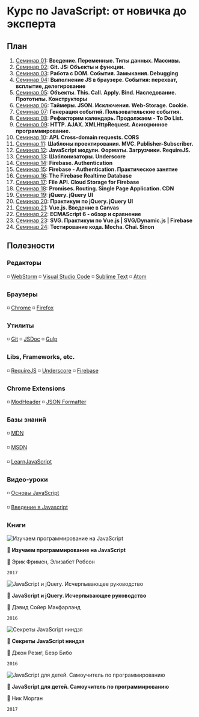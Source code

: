 # Курс по JavaScript: от новичка до эксперта

## План

1. [Семинар 01](https://github.com/LisKorzun/learning-js__from-scratch-to-expert/tree/master/seminar_01): **Введение. Переменные. Типы данных. Массивы.**
1. [Семинар 02](https://github.com/LisKorzun/learning-js__from-scratch-to-expert/tree/master/seminar_02): **Git. JS: Объекты и функции.**
1. [Семинар 03](https://github.com/LisKorzun/learning-js__from-scratch-to-expert/tree/master/seminar_03): **Работа с DOM. События. Замыкания. Debugging**
1. [Семинар 04](https://github.com/LisKorzun/learning-js__from-scratch-to-expert/tree/master/seminar_04): **Выполнение JS в браузере. События: перехват, всплытие, делегирование**
1. [Семинар 05](https://github.com/LisKorzun/learning-js__from-scratch-to-expert/tree/master/seminar_05): **Объекты. This. Call. Apply. Bind. Наследование. Прототипы. Конструкторы**
1. [Семинар 06](https://github.com/LisKorzun/learning-js__from-scratch-to-expert/tree/master/seminar_06): **Таймеры. JSON. Исключения. Web-Storage. Cookie.**
1. [Семинар 07](https://github.com/LisKorzun/learning-js__from-scratch-to-expert/tree/master/seminar_07): **Генерация событий. Пользовательские события.**
1. [Семинар 08](https://github.com/LisKorzun/learning-js__from-scratch-to-expert/tree/master/seminar_08): **Рефакторим календарь. Продолжаем - To Do List.**
1. [Семинар 09](https://github.com/LisKorzun/learning-js__from-scratch-to-expert/tree/master/seminar_09): **HTTP. AJAX. XMLHttpRequest. Асинхронное программирование.**
1. [Семинар 10](https://github.com/LisKorzun/learning-js__from-scratch-to-expert/tree/master/seminar_10): **API. Cross-domain requests. CORS**
1. [Семинар 11](https://github.com/LisKorzun/learning-js__from-scratch-to-expert/tree/master/seminar_11): **Шаблоны проектирования. MVC. Publisher-Subscriber.**
1. [Семинар 12](https://github.com/LisKorzun/learning-js__from-scratch-to-expert/tree/master/seminar_12): **JavaScript модули. Форматы. Загрузчики. RequireJS.**
1. [Семинар 13](https://github.com/LisKorzun/learning-js__from-scratch-to-expert/tree/master/seminar_13): **Шаблонизаторы. Underscore**
1. [Семинар 14](https://github.com/LisKorzun/learning-js__from-scratch-to-expert/tree/master/seminar_14): **Firebase. Authentication**
1. [Семинар 15](https://github.com/LisKorzun/learning-js__from-scratch-to-expert/tree/master/seminar_15): **Firebase - Authentication. Практическое занятие**
1. [Семинар 16](https://github.com/LisKorzun/learning-js__from-scratch-to-expert/tree/master/seminar_16): **The Firebase Realtime Database**
1. [Семинар 17](https://github.com/LisKorzun/learning-js__from-scratch-to-expert/tree/master/seminar_17): **File API. Cloud Storage for Firebase**
1. [Семинар 18](https://github.com/LisKorzun/learning-js__from-scratch-to-expert/tree/master/seminar_18): **Promises. Routing. Single Page Application. CDN**
1. [Семинар 19](https://github.com/LisKorzun/learning-js__from-scratch-to-expert/tree/master/seminar_19): **jQuery. jQuery UI**
1. [Семинар 20](https://github.com/LisKorzun/learning-js__from-scratch-to-expert/tree/master/seminar_20): **Практикум по jQuery. jQuery UI**
1. [Семинар 21](https://github.com/LisKorzun/learning-js__from-scratch-to-expert/tree/master/seminar_21): **Vue.js. Введение в Сanvas**
1. [Семинар 22](https://github.com/LisKorzun/learning-js__from-scratch-to-expert/tree/master/seminar_22): **ECMAScript 6 - обзор и сравнение**
1. [Семинар 23](https://github.com/LisKorzun/learning-js__from-scratch-to-expert/tree/master/seminar_23): **SVG. Практикум по Vue.js | SVG/Dynamic.js | Firebase**
1. [Семинар 24](https://github.com/LisKorzun/learning-js__from-scratch-to-expert/tree/master/seminar_24): **Тестирование кода. Mocha. Chai. Sinon**

## Полезности

### Редакторы
:white_medium_small_square: [WebStorm](https://www.jetbrains.com/webstorm/)
:white_medium_small_square: [Visual Studio Code](https://code.visualstudio.com/)
:white_medium_small_square: [Sublime Text](https://www.sublimetext.com/)
:white_medium_small_square: [Atom](https://atom.io/)

### Браузеры
:white_medium_small_square: [Chrome](https://www.google.com/chrome/)
:white_medium_small_square: [Firefox](https://www.mozilla.org/en-US/firefox/products/?v=a)

### Утилиты
:white_medium_small_square: [Git](https://git-scm.com/downloads)
:white_medium_small_square: [JSDoc](http://usejsdoc.org/)
:white_medium_small_square: [Gulp](http://gulpjs.com//)

### Libs, Frameworks, etc.
:white_medium_small_square: [RequireJS](http://requirejs.org/)
:white_medium_small_square: [Underscore](http://underscorejs.org/)
:white_medium_small_square: [Firebase](https://firebase.google.com/)

### Chrome Extensions
:white_medium_small_square: [ModHeader](https://chrome.google.com/webstore/detail/modheader/idgpnmonknjnojddfkpgkljpfnnfcklj)
:white_medium_small_square: [JSON Formatter](https://chrome.google.com/webstore/detail/json-formatter/bcjindcccaagfpapjjmafapmmgkkhgoa)

### Базы знаний
:white_medium_small_square: [MDN](https://developer.mozilla.org/ru/docs/Web/JavaScript/Guide)

:white_medium_small_square: [MSDN](https://msdn.microsoft.com/ru-ru/library/d1et7k7c(v=vs.94).aspx)

:white_medium_small_square: [LearnJavaScript](https://learn.javascript.ru)

### Видео-уроки
:white_medium_small_square: [Основы JavaScript](https://www.youtube.com/playlist?list=PL363QX7S8MfSxcHzvkNEqMYbOyhLeWwem)

:white_medium_small_square: [Введение в Javascript](https://www.youtube.com/playlist?list=PLo6puixMwuSNxJCgadaaavKqq4-ocKPrR)

### Книги

![Изучаем программирование на JavaScript](http://ozon-st.cdn.ngenix.net/multimedia/c300/1011395255.jpg)

:book: **Изучаем программирование на JavaScript**

:busts_in_silhouette: Эрик Фримен, Элизабет Робсон

`2017`

![JavaScript и jQuery. Исчерпывающее руководство](http://ozon-st.cdn.ngenix.net/multimedia/c300/1013279403.jpg)

:book: **JavaScript и jQuery. Исчерпывающее руководство**

:bust_in_silhouette: Дэвид Сойер Макфарланд

`2016`

![Секреты JavaScript ниндзя](http://ozon-st.cdn.ngenix.net/multimedia/c300/1007123068.jpg)

:book: **Секреты JavaScript ниндзя**

:busts_in_silhouette: Джон Резиг, Беэр Бибо

`2016`

![JavaScript для детей. Самоучитель по программированию](http://ozon-st.cdn.ngenix.net/multimedia/c300/1017848718.jpg)

:book: **JavaScript для детей. Самоучитель по программированию**

:bust_in_silhouette: Ник Морган

`2017`







